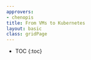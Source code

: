```yaml
---
approvers:
- chenopis
title: From VMs to Kubernetes
layout: basic
class: gridPage
---
```


* TOC
{:toc}
